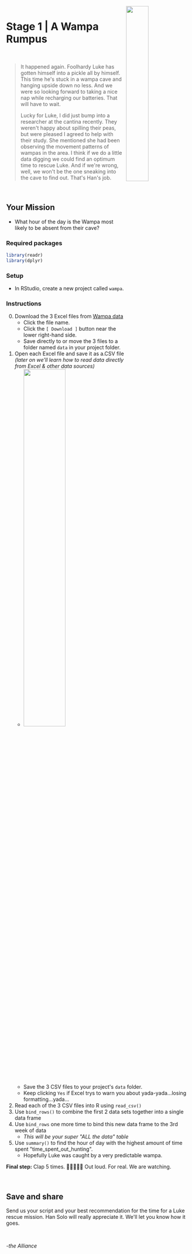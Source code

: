 <img src="https://i.ebayimg.com/images/g/gcQAAOSwkylfAyto/s-l1600.jpg" width="35%" align="right">

# Stage 1 |  A Wampa Rumpus

<br>

> It happened again. Foolhardy Luke has gotten himself into a pickle all by himself. This time he's stuck in a wampa cave and hanging upside down no less. And we were so looking forward to taking a nice nap while recharging our batteries. That will have to wait. 
>
> Lucky for Luke, I did just bump into a researcher at the cantina recently. They weren't happy about spilling their peas, but were pleased I agreed to help with their study. She mentioned she had been observing the movement patterns of wampas in the area. I think if we do a little data digging we could find an optimum time to rescue Luke. And if we're wrong, well, we won't be the one sneaking into the cave to find out. 
> That's Han's job. 

<br>

## Your Mission

- What hour of the day is the Wampa most likely to be absent from their cave?


### Required packages

```r
library(readr)
library(dplyr)
```

### Setup

- In RStudio, create a new project called `wampa`.

### Instructions

0. Download the 3 Excel files from [Wampa data](https://github.com/MPCA-data/tidytuesdays/tree/master/show-n-tell/R2D2_missions/stage_1_data)
    - Click the file name.
    - Click the `[ Download ]` button near the lower right-hand side.
    - Save directly to or move the 3 files to a folder named `data` in your project folder.
1. Open each Excel file and save it as a.CSV file *(later on we'll learn how to read data directly from Excel & other data sources)*
    - <img src="https://cdn4syt-solveyourtech.netdna-ssl.com/wp-content/uploads/2016/03/excel-2013-save-as-csv-4.jpg" width="50%" >
    - Save the 3 CSV files to your project's `data` folder.
    - Keep clicking `Yes` if Excel trys to warn you about yada-yada...losing formatting...yada...
2. Read each of the 3 CSV files into R using `read_csv()`
3. Use `bind_rows()` to combine the first 2 data sets together into a single data frame
4. Use `bind_rows` one more time to bind this new data frame to the 3rd week of data 
    - *This will be your super "ALL the data" table*
5. Use `summary()` to find the hour of day with the highest amount of time spent "time_spent_out_hunting". 
    - Hopefully Luke was caught by a very predictable wampa. 


**Final step:** Clap 5 times.  :clap::clap::clap::clap::clap: Out loud. For real. We are watching.

<br>

## Save and share
Send us your script and your best recommendation for the time for a Luke rescue mission. Han Solo will really appreciate it. We'll let you know how it goes. 

<br>

*-the Alliance*
